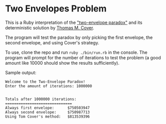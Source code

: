 # Two Envelopes Problem

This is a Ruby interpretation of the ["two-envelope paradox"](https://en.wikipedia.org/wiki/Two_envelopes_problem) and its deterministic solution by [Thomas M. Cover](https://en.wikipedia.org/wiki/Thomas_M._Cover).

The program will test the paradox by only picking the first envelope, the second envelope, and using Cover's strategy.

To use, clone the repo and run `ruby ./bin/run.rb` in the console. The program will prompt for the number of iterations to test the problem (a good amount like 10000 should show the results sufficiently).

Sample output:

```
Welcome to the Two-Envelope Paradox!
Enter the amount of iterations: 1000000


Totals after 1000000 iterations:
==============================
Always first envelope: 		$750503947
Always second envelope: 	$750987713
Using Tom Cover's method: 	$813539396
```
